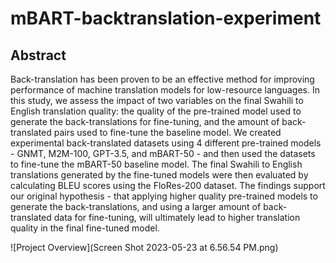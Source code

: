 # mBART-backtranslation-experiment

## Abstract
Back-translation has been proven to be an effective method for improving performance of machine translation models for low-resource languages. In this study, we assess the impact of two variables on the final Swahili to English translation quality: the quality of the pre-trained model used to generate the back-translations for fine-tuning, and the amount of back-translated pairs used to fine-tune the baseline model. We created experimental back-translated datasets using 4 different pre-trained models - GNMT, M2M-100, GPT-3.5, and mBART-50 - and then used the datasets to fine-tune the mBART-50 baseline model. The final Swahili to English translations generated by the fine-tuned models were then evaluated by calculating BLEU scores using the FloRes-200 dataset. The findings support our original hypothesis - that applying higher quality pre-trained models to generate the back-translations, and using a larger amount of back-translated data for fine-tuning, will ultimately lead to higher translation quality in the final fine-tuned model.

![Project Overview](Screen Shot 2023-05-23 at 6.56.54 PM.png)
